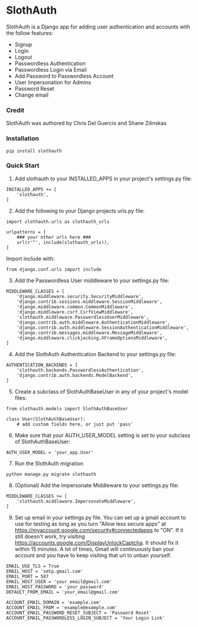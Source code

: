 # SlothAuth

SlothAuth is a Django app for adding user authentication and accounts with the follow features:

- Signup
- Login
- Logout
- Passwordless Authentication
- Passwordless Login via Email
- Add Password to Passwordless Account
- User Impersonation for Admins
- Password Reset
- Change email

### Credit

SlothAuth was authored by Chris Del Guercio and Shane Zilinskas

### Installation

```
pip install slothauth
```

### Quick Start

1) Add slothauth to your INSTALLED_APPS in your project's settings.py file:
```
INSTALLED_APPS += [
    'slothauth',
]
```

2) Add the following to your Django projects urls.py file:
```
import slothauth.urls as slothauth_urls

urlpatterns = [
    ### your other urls here ###
    url(r'^', include(slothauth_urls)),
]
```

Import include with:
```
from django.conf.urls import include
```

3) Add the Passwordless User middleware to your settings.py file:
```
MIDDLEWARE_CLASSES = [
    'django.middleware.security.SecurityMiddleware',
    'django.contrib.sessions.middleware.SessionMiddleware',
    'django.middleware.common.CommonMiddleware',
    'django.middleware.csrf.CsrfViewMiddleware',
    'slothauth.middleware.PasswordlessUserMiddleware',
    'django.contrib.auth.middleware.AuthenticationMiddleware',
    'django.contrib.auth.middleware.SessionAuthenticationMiddleware',
    'django.contrib.messages.middleware.MessageMiddleware',
    'django.middleware.clickjacking.XFrameOptionsMiddleware',
]
```

4) Add the SlothAuth Authentication Backend to your settings.py file:
```
AUTHENTICATION_BACKENDS = [
    'slothauth.backends.PasswordlessAuthentication',
    'django.contrib.auth.backends.ModelBackend',
]
```

5) Create a subclass of SlothAuthBaseUser in any of your project's model files:
```
from slothauth.models import SlothAuthBaseUser

class User(SlothAuthBaseUser):
    # add custom fields here, or just put 'pass'
```

6) Make sure that your AUTH_USER_MODEL setting is set to your subclass of SlothAuthBaseUser:
```
AUTH_USER_MODEL = 'your_app.User'
```

7) Run the SlothAuth migration
```
python manage.py migrate slothauth
```

8) (Optional) Add the Impersonate Middleware to your settings.py file:
```
MIDDLEWARE_CLASSES += [
    'slothauth.middleware.ImpersonateMiddleware',
]
```

9) Set up email in your settings.py file. You can set up a gmail account to use for testing as long as you turn
"Allow less secure apps" at https://myaccount.google.com/security#connectedapps to "ON". If it still doesn't work, try
visiting https://accounts.google.com/DisplayUnlockCaptcha. It should fix it within 15 minutes. A lot of times, Gmail
will continuously ban your account and you have to keep visiting that url to unban yourself.
```
EMAIL_USE_TLS = True
EMAIL_HOST = 'smtp.gmail.com'
EMAIL_PORT = 587
EMAIL_HOST_USER = 'your_email@gmail.com'
EMAIL_HOST_PASSWORD = 'your_password'
DEFAULT_FROM_EMAIL = 'your_email@gmail.com'

ACCOUNT_EMAIL_DOMAIN = 'example.com'
ACCOUNT_EMAIL_FROM = 'example@example.com'
ACCOUNT_EMAIL_PASSWORD_RESET_SUBJECT = 'Password Reset'
ACCOUNT_EMAIL_PASSWORDLESS_LOGIN_SUBJECT = 'Your Login Link'
```

